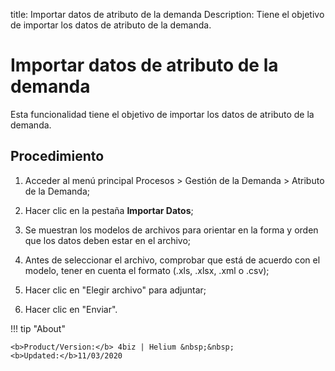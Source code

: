 title: Importar datos de atributo de la demanda
Description: Tiene el objetivo de importar los datos de atributo de la demanda.
# Importar datos de atributo de la demanda

Esta funcionalidad tiene el objetivo de importar los datos de atributo de la demanda.

Procedimiento
-------------

1.  Acceder al menú principal Procesos \> Gestión de la Demanda \> Atributo de
    la Demanda;

2.  Hacer clic en la pestaña **Importar Datos**;

3.  Se muestran los modelos de archivos para orientar en la forma y orden que
    los datos deben estar en el archivo;

4.  Antes de seleccionar el archivo, comprobar que está de acuerdo con el
    modelo, tener en cuenta el formato (.xls, .xlsx, .xml o .csv);

5.  Hacer clic en "Elegir archivo" para adjuntar;

6.  Hacer clic en "Enviar".

!!! tip "About"

    <b>Product/Version:</b> 4biz | Helium &nbsp;&nbsp;
    <b>Updated:</b>11/03/2020


